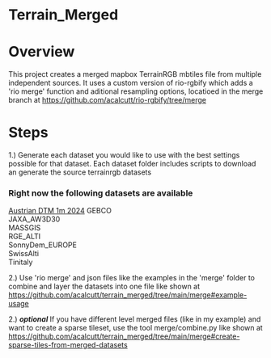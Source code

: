 # Terrain_Merged

# Overview

This project creates a merged mapbox TerrainRGB mbtiles file from multiple independent sources. It uses a custom version of rio-rgbify which adds a 'rio merge' function and aditional resampling options, locatioed in the merge branch at https://github.com/acalcutt/rio-rgbify/tree/merge

# Steps

1.) Generate each dataset you would like to use with the best settings possible for that dataset. Each dataset folder includes scripts to download an generate the source terrainrgb datasets

### Right now the following datasets are available  
[Austrian DTM 1m 2024](https://data.bev.gv.at/geonetwork/srv/ger/catalog.search#/metadata/5ce253fc-b7c5-4362-97af-6556c18a45d9)
GEBCO  
JAXA_AW3D30  
MASSGIS  
RGE_ALTI  
SonnyDem_EUROPE  
SwissAlti  
Tinitaly  

2.) Use 'rio merge' and json files like the examples in the 'merge' folder to combine and layer the datasets into one file like shown at https://github.com/acalcutt/terrain_merged/tree/main/merge#example-usage

2.) ***optional*** If you have different level merged files (like in my example) and want to create a sparse tileset, use the tool merge/combine.py like shown at https://github.com/acalcutt/terrain_merged/tree/main/merge#create-sparse-tiles-from-merged-datasets
